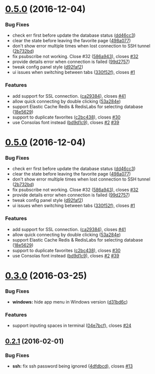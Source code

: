 <a name="0.5.0"></a>
# [0.5.0](https://github.com/luin/medis/compare/v0.3.0...v0.5.0) (2016-12-04)


### Bug Fixes

* check err first before update the database status ([dd46cc3](https://github.com/luin/medis/commit/dd46cc3))
* clear the state before leaving the favorite page ([498a077](https://github.com/luin/medis/commit/498a077))
* don't show error multiple times when lost connection to SSH tunnel ([2b732bd](https://github.com/luin/medis/commit/2b732bd))
* fix psubscribe not working. Close #32 ([586a943](https://github.com/luin/medis/commit/586a943)), closes [#32](https://github.com/luin/medis/issues/32)
* provide details error when connection is failed ([99d2757](https://github.com/luin/medis/commit/99d2757))
* tweak config panel style ([d92faf2](https://github.com/luin/medis/commit/d92faf2))
* ui issues when switching between tabs ([330f52f](https://github.com/luin/medis/commit/330f52f)), closes [#1](https://github.com/luin/medis/issues/1)

### Features

* add support for SSL connection. ([ca29384](https://github.com/luin/medis/commit/ca29384)), closes [#41](https://github.com/luin/medis/issues/41)
* allow quick connecting by double clicking ([53a284e](https://github.com/luin/medis/commit/53a284e))
* support Elastic Cache Redis & RedisLabs for selecting database ([18e5629](https://github.com/luin/medis/commit/18e5629))
* support to duplicate favorites ([c2bc438](https://github.com/luin/medis/commit/c2bc438)), closes [#30](https://github.com/luin/medis/issues/30)
* use Consolas font instead ([bd9d1c9](https://github.com/luin/medis/commit/bd9d1c9)), closes [#2](https://github.com/luin/medis/issues/2) [#39](https://github.com/luin/medis/issues/39)



<a name="0.5.0"></a>
# [0.5.0](https://github.com/luin/medis/compare/v0.3.0...v0.5.0) (2016-12-04)


### Bug Fixes

* check err first before update the database status ([dd46cc3](https://github.com/luin/medis/commit/dd46cc3))
* clear the state before leaving the favorite page ([498a077](https://github.com/luin/medis/commit/498a077))
* don't show error multiple times when lost connection to SSH tunnel ([2b732bd](https://github.com/luin/medis/commit/2b732bd))
* fix psubscribe not working. Close #32 ([586a943](https://github.com/luin/medis/commit/586a943)), closes [#32](https://github.com/luin/medis/issues/32)
* provide details error when connection is failed ([99d2757](https://github.com/luin/medis/commit/99d2757))
* tweak config panel style ([d92faf2](https://github.com/luin/medis/commit/d92faf2))
* ui issues when switching between tabs ([330f52f](https://github.com/luin/medis/commit/330f52f)), closes [#1](https://github.com/luin/medis/issues/1)

### Features

* add support for SSL connection. ([ca29384](https://github.com/luin/medis/commit/ca29384)), closes [#41](https://github.com/luin/medis/issues/41)
* allow quick connecting by double clicking ([53a284e](https://github.com/luin/medis/commit/53a284e))
* support Elastic Cache Redis & RedisLabs for selecting database ([18e5629](https://github.com/luin/medis/commit/18e5629))
* support to duplicate favorites ([c2bc438](https://github.com/luin/medis/commit/c2bc438)), closes [#30](https://github.com/luin/medis/issues/30)
* use Consolas font instead ([bd9d1c9](https://github.com/luin/medis/commit/bd9d1c9)), closes [#2](https://github.com/luin/medis/issues/2) [#39](https://github.com/luin/medis/issues/39)



<a name="0.3.0"></a>
# [0.3.0](https://github.com/luin/medis/compare/v0.2.1...v0.3.0) (2016-03-25)


### Bug Fixes

* **windows:** hide app menu in Windows version ([d31bd6c](https://github.com/luin/medis/commit/d31bd6c))

### Features

* support inputing spaces in terminal ([04e7bcf](https://github.com/luin/medis/commit/04e7bcf)), closes [#24](https://github.com/luin/medis/issues/24)



<a name="0.2.1"></a>
## [0.2.1](https://github.com/luin/medis/compare/v0.2.0...v0.2.1) (2016-02-01)


### Bug Fixes

* **ssh:** fix ssh password being ignored ([4dfdbcd](https://github.com/luin/medis/commit/4dfdbcd)), closes [#13](https://github.com/luin/medis/issues/13)




